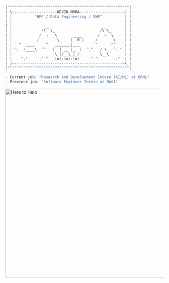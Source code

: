 ```c
[""""""""""""""""""""""""""""""""""""""""""""""""""""""]
[ \~-------------------KEVIN MORA-------------------~/ ]
[ |          "HPC / Data Engineering / SWE"          | ]
[ |                                                  | ]
[ |              __                        _         | ]
[ |             /\ `\_                    /\`\_      | ]
[ |            /  ~   \       ____       /  ~  \     | ]
[ |___________/________\_____|__0_|_____/_______\____| ]
[ |   ^  ____     ^   _______|___       ^     .^^    | ]
[ | ^.  /____\  ^^.  |  | __ |_  |  ^.^   / \   ^. ^ | ]
[ |                   \_|/__\_|_/         \__\       | ]
[ |    ^.^     .^ ^   (o):(o):(o)     ^ ^.       .^  | ]
[ /~------------------------------------------------~\ ]
[""""""""""""""""""""""""""""""""""""""""""""""""""""""]
```

```r
- Current job: "Research And Development Intern (AI/ML) at ORNL"
- Previous job: "Software Engineer Intern at NASA"
```

<a href="https://xkcd.com/1831/">
  <img src="https://imgs.xkcd.com/comics/here_to_help.png" alt="Here to Help" width="600">
</a>

<!--
<p align=left>
<img align='left' src='https://github-readme-stats-git-masterrstaa-rickstaa.vercel.app/api/top-langs/?username=morkev&layout=compact&theme=ayu-mirage&hide_border=true&langs_count=16' />
</p>
